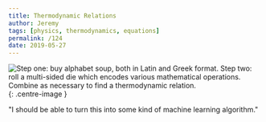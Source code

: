 ```yaml
---
title: Thermodynamic Relations
author: Jeremy
tags: [physics, thermodynamics, equations]
permalink: /124
date: 2019-05-27
---
```


![Step one: buy alphabet soup, both in Latin and Greek format. Step two: roll a multi-sided die which encodes various mathematical operations. Combine as necessary to find a thermodynamic relation.](https://res.cloudinary.com/dh3hm8pb7/image/upload/c_scale,q_auto:best,w_615/v1535842782/Handwaving/Published/ThermodynamicRelations.png){: .centre-image }

"I should be able to turn this into some kind of machine learning algorithm."